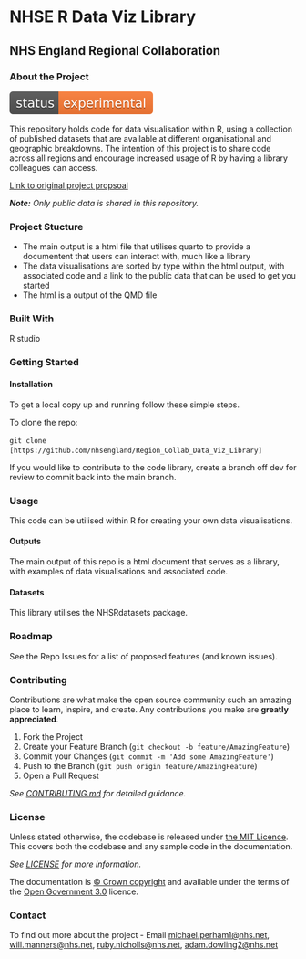 # NHSE R Data Viz Library
## NHS England Regional Collaboration

### About the Project

[![status: experimental](https://github.com/GIScience/badges/raw/master/status/experimental.svg)](https://github.com/GIScience/badges#experimental)

This repository holds code for data visualisation within R, using a collection of published datasets that are available at different organisational and geographic breakdowns. The intention of this project is to share code across all regions and encourage increased usage of R by having a library colleagues can access.

[Link to original project propsoal](https://nhsx.github.io/nhsx-internship-projects/)

_**Note:** Only public data is shared in this repository._

### Project Stucture

- The main output is a html file that utilises quarto to provide a documentent that users can interact with, much like a library
- The data visualisations are sorted by type within the html output, with associated code and a link to the public data that can be used to get you started
- The html is a output of the QMD file

### Built With

R studio

### Getting Started

#### Installation

To get a local copy up and running follow these simple steps.

To clone the repo:

`git clone [https://github.com/nhsengland/Region_Collab_Data_Viz_Library]`

If you would like to contribute to the code library, create a branch off dev for review to commit back into the main branch.

### Usage
This code can be utilised within R for creating your own data visualisations.

#### Outputs
The main output of this repo is a html document that serves as a library, with examples of data visualisations and associated code.

#### Datasets
This library utilises the NHSRdatasets package.

### Roadmap
See the Repo Issues for a list of proposed features (and known issues).

### Contributing

Contributions are what make the open source community such an amazing place to learn, inspire, and create. Any contributions you make are **greatly appreciated**.

1. Fork the Project
2. Create your Feature Branch (`git checkout -b feature/AmazingFeature`)
3. Commit your Changes (`git commit -m 'Add some AmazingFeature'`)
4. Push to the Branch (`git push origin feature/AmazingFeature`)
5. Open a Pull Request

_See [CONTRIBUTING.md](./CONTRIBUTING.md) for detailed guidance._

### License

Unless stated otherwise, the codebase is released under [the MIT Licence][mit].
This covers both the codebase and any sample code in the documentation.

_See [LICENSE](./LICENSE) for more information._

The documentation is [© Crown copyright][copyright] and available under the terms of the [Open Government 3.0][ogl] licence.

[mit]: LICENCE
[copyright]: http://www.nationalarchives.gov.uk/information-management/re-using-public-sector-information/uk-government-licensing-framework/crown-copyright/
[ogl]: http://www.nationalarchives.gov.uk/doc/open-government-licence/version/3/

### Contact

To find out more about the project -
Email michael.perham1@nhs.net, will.manners@nhs.net, ruby.nicholls@nhs.net, adam.dowling2@nhs.net

<!-- ### Acknowledgements -->

